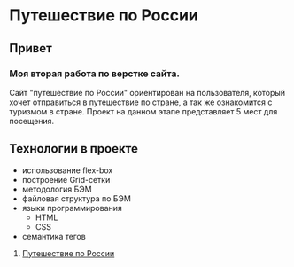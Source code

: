 #  Путешествие по России

## Привет
### Моя вторая работа по верстке сайта.
Сайт "путешествие по России" ориентирован на пользователя, который хочет отправиться в путешествие по стране, а так же ознакомится с туризмом в стране.
Проект на данном этапе представляет 5 мест для посещения.

## Технологии в проекте

* использование flex-box
* построение Grid-сетки
* методология БЭМ
* файловая структура по БЭМ
* языки программирования
  * HTML
  * CSS
* семантика тегов


1. [Путешествие по России](https://vitaliy-firefighter.github.io/russian-travel/)

